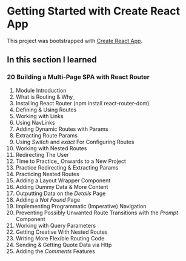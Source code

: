 # Getting Started with Create React App

This project was bootstrapped with [Create React App](https://github.com/facebook/create-react-app).

## In this section I learned
### 20 Building a Multi-Page SPA with React Router
1. Module Introduction
2. What is Routing & Why_
3. Installing React Router (npm install react-router-dom)
4. Defining & Using Routes
5. Working with Links
6. Using NavLinks
7. Adding Dynamic Routes with Params
8. Extracting Route Params
9. Using _Switch_ and _exact_ For Configuring Routes
10. Working with Nested Routes
11. Redirecting The User
12. Time to Practice_ Onwards to a New Project
13. Practice Redirecting & Extracting Params
14. Practicing Nested Routes
15. Adding a Layout Wrapper Component
16. Adding Dummy Data & More Content
17. Outputting Data on the _Details_ Page
18. Adding a _Not Found_ Page
19. Implementing Programmatic (Imperative) Navigation
20. Preventing Possibly Unwanted Route Transitions with the _Prompt_ Component
21. Working with Query Parameters
22. Getting Creative With Nested Routes
23. Writing More Flexible Routing Code
24. Sending & Getting Quote Data via Http
25. Adding the _Comments_ Features